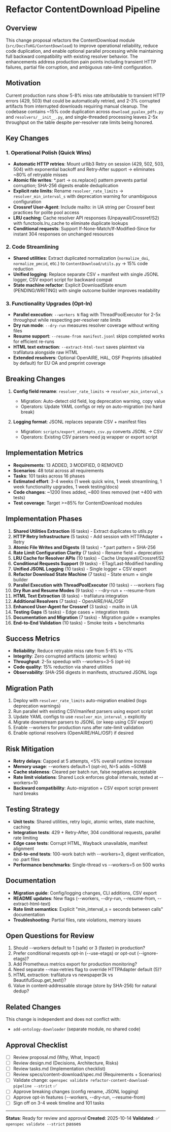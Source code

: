 # Refactor ContentDownload Pipeline

## Overview

This change proposal refactors the ContentDownload module (`src/DocsToKG/ContentDownload`) to improve operational reliability, reduce code duplication, and enable optional parallel processing while maintaining full backward compatibility with existing resolver behavior. The enhancements address production pain points including transient HTTP failures, partial file corruption, and ambiguous rate-limit configuration.

## Motivation

Current production runs show 5-8% miss rate attributable to transient HTTP errors (429, 503) that could be automatically retried, and 2-3% corrupted artifacts from interrupted downloads requiring manual cleanup. The codebase contains ~15% code duplication across `download_pyalex_pdfs.py` and `resolvers/__init__.py`, and single-threaded processing leaves 2-5x throughput on the table despite per-resolver rate limits being honored.

## Key Changes

### 1. Operational Polish (Quick Wins)

- **Automatic HTTP retries**: Mount urllib3 Retry on session (429, 502, 503, 504) with exponential backoff and Retry-After support → eliminates ~80% of retryable misses
- **Atomic file writes**: *.part → os.replace() pattern prevents partial corruption; SHA-256 digests enable deduplication
- **Explicit rate limits**: Rename `resolver_rate_limits` → `resolver_min_interval_s` with deprecation warning for unambiguous configuration
- **Crossref User-Agent**: Include mailto: in UA string per Crossref best practices for polite pool access
- **LRU caching**: Cache resolver API responses (Unpaywall/Crossref/S2) with functools.lru_cache to eliminate duplicate lookups
- **Conditional requests**: Support If-None-Match/If-Modified-Since for instant 304 responses on unchanged resources

### 2. Code Streamlining

- **Shared utilities**: Extract duplicated normalization (`normalize_doi`, `normalize_pmcid`, etc.) to `ContentDownload/utils.py` → 15% code reduction
- **Unified logging**: Replace separate CSV + manifest with single JSONL logger, CSV export script for backward compat
- **State machine refactor**: Explicit DownloadState enum (PENDING/WRITING) with single outcome builder improves readability

### 3. Functionality Upgrades (Opt-In)

- **Parallel execution**: `--workers N` flag with ThreadPoolExecutor for 2-5x throughput while respecting per-resolver rate limits
- **Dry run mode**: `--dry-run` measures resolver coverage without writing files
- **Resume support**: `--resume-from manifest.jsonl` skips completed works for efficient re-runs
- **HTML text extraction**: `--extract-html-text` saves plaintext via trafilatura alongside raw HTML
- **Extended resolvers**: Optional OpenAIRE, HAL, OSF Preprints (disabled by default) for EU OA and preprint coverage

## Breaking Changes

1. **Config field rename**: `resolver_rate_limits` → `resolver_min_interval_s`
   - Migration: Auto-detect old field, log deprecation warning, copy value
   - Operators: Update YAML configs or rely on auto-migration (no hard break)

2. **Logging format**: JSONL replaces separate CSV + manifest files
   - Migration: `scripts/export_attempts_csv.py` converts JSONL → CSV
   - Operators: Existing CSV parsers need jq wrapper or export script

## Implementation Metrics

- **Requirements**: 13 ADDED, 3 MODIFIED, 0 REMOVED
- **Scenarios**: 48 total across all requirements
- **Tasks**: 101 tasks across 16 phases
- **Estimated effort**: 3-4 weeks (1 week quick wins, 1 week streamlining, 1 week functionality upgrades, 1 week testing/docs)
- **Code changes**: ~1200 lines added, ~800 lines removed (net +400 with tests)
- **Test coverage**: Target >=85% for ContentDownload modules

## Implementation Phases

1. **Shared Utilities Extraction** (6 tasks) - Extract duplicates to utils.py
2. **HTTP Retry Infrastructure** (5 tasks) - Add session with HTTPAdapter + Retry
3. **Atomic File Writes and Digests** (8 tasks) - *.part pattern + SHA-256
4. **Rate Limit Configuration Clarity** (7 tasks) - Rename field + deprecation
5. **LRU Cache for Resolver APIs** (10 tasks) - Cache Unpaywall/Crossref/S2
6. **Conditional Requests Support** (9 tasks) - ETag/Last-Modified handling
7. **Unified JSONL Logging** (10 tasks) - Single logger + CSV export
8. **Refactor Download State Machine** (7 tasks) - State enum + single builder
9. **Parallel Execution with ThreadPoolExecutor** (10 tasks) - --workers flag
10. **Dry Run and Resume Modes** (9 tasks) - --dry-run + --resume-from
11. **HTML Text Extraction** (8 tasks) - trafilatura integration
12. **Additional Resolvers** (7 tasks) - OpenAIRE/HAL/OSF
13. **Enhanced User-Agent for Crossref** (3 tasks) - mailto in UA
14. **Testing Gaps** (5 tasks) - Edge cases + integration tests
15. **Documentation and Migration** (7 tasks) - Migration guide + examples
16. **End-to-End Validation** (10 tasks) - Smoke tests + benchmarks

## Success Metrics

- **Reliability**: Reduce retryable miss rate from 5-8% to <1%
- **Integrity**: Zero corrupted artifacts (atomic writes)
- **Throughput**: 2-5x speedup with --workers=3-5 (opt-in)
- **Code quality**: 15% reduction via shared utilities
- **Observability**: SHA-256 digests in manifests, structured JSONL logs

## Migration Path

1. Deploy with `resolver_rate_limits` auto-migration enabled (logs deprecation warnings)
2. Run parallel with existing CSV/manifest parsers using export script
3. Update YAML configs to use `resolver_min_interval_s` explicitly
4. Migrate downstream parsers to JSONL (or keep using CSV export)
5. Enable --workers for production runs after rate-limit validation
6. Enable optional resolvers (OpenAIRE/HAL/OSF) if desired

## Risk Mitigation

- **Retry delays**: Capped at 5 attempts, <5% overall runtime increase
- **Memory usage**: --workers default=1 (opt-in), N=5 adds ~50MB
- **Cache staleness**: Cleared per batch run, false negatives acceptable
- **Rate limit violations**: Shared Lock enforces global intervals, tested at --workers=10
- **Backward compatibility**: Auto-migration + CSV export script prevent hard breaks

## Testing Strategy

- **Unit tests**: Shared utilities, retry logic, atomic writes, state machine, caching
- **Integration tests**: 429 + Retry-After, 304 conditional requests, parallel rate limiting
- **Edge case tests**: Corrupt HTML, Wayback unavailable, manifest alignment
- **End-to-end tests**: 100-work batch with --workers=3, digest verification, no .part files
- **Performance benchmarks**: Single-thread vs --workers=5 on 500 works

## Documentation

- **Migration guide**: Config/logging changes, CLI additions, CSV export
- **README updates**: New flags (--workers, --dry-run, --resume-from, --extract-html-text)
- **Rate limit semantics**: Explicit "min_interval_s = seconds between calls" documentation
- **Troubleshooting**: Partial files, rate violations, memory issues

## Open Questions for Review

1. Should --workers default to 1 (safe) or 3 (faster) in production?
2. Prefer conditional requests opt-in (--use-etags) or opt-out (--ignore-etags)?
3. Add Prometheus metrics export for production monitoring?
4. Need separate --max-retries flag to override HTTPAdapter default (5)?
5. HTML extraction: trafilatura vs newspaper3k vs BeautifulSoup.get_text()?
6. Value in content-addressable storage (store by SHA-256) for natural dedup?

## Related Changes

This change is independent and does not conflict with:

- `add-ontology-downloader` (separate module, no shared code)

## Approval Checklist

- [ ] Review proposal.md (Why, What, Impact)
- [ ] Review design.md (Decisions, Architecture, Risks)
- [ ] Review tasks.md (Implementation checklist)
- [ ] Review specs/content-download/spec.md (Requirements + Scenarios)
- [ ] Validate change: `openspec validate refactor-content-download-pipeline --strict` ✅
- [ ] Approve breaking changes (config rename, JSONL logging)
- [ ] Approve opt-in features (--workers, --dry-run, --resume-from)
- [ ] Sign off on 3-4 week timeline and 101 tasks

---

**Status**: Ready for review and approval
**Created**: 2025-10-14
**Validated**: ✅ `openspec validate --strict` passes
